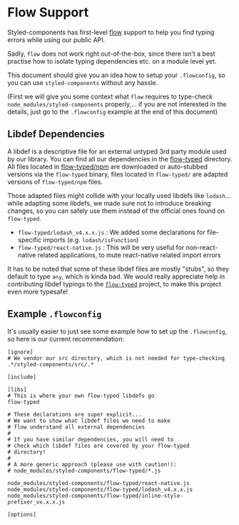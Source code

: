 # Flow Support

Styled-components has first-level [flow](https://flowtype.org) support to help
you find typing errors while using our public API.

Sadly, `flow` does not work right out-of-the-box, since there isn't a
best practise how to isolate typing dependencies etc. on a module level yet.

This document should give you an idea how to setup your `.flowconfig`, so you
can use `styled-components` without any hassle.

(First we will give you some context what `flow` requires to type-check
 `node_modules/styled-components` properly,... if you are not interested in the
 details, just go to the `.flowconfig` example at the end of this document)

## Libdef Dependencies

A libdef is a descriptive file for an external untyped 3rd party module used by
our library. You can find all our dependencies in the
[flow-typed](../flow-typed) directory.  All files located in
[flow-typed/npm](../flow-typed/npm) are downloaded or auto-stubbed versions via the `flow-typed` binary,
files located in `flow-typed/` are adapted versions of `flow-typed/npm` files.

Those adapted files might collide with your locally used libdefs like
`lodash`... while adapting some libdefs, we made sure not to introduce breaking
changes, so you can safely use them instead of the official ones found on
`flow-typed`.

* `flow-typed/lodash_v4.x.x.js` : We added some declarations for file-specific imports (e.g. `lodash/isFunction`)
* `flow-typed/react-native.js` : This will be very useful for non-react-native related applications, to mute react-native related import errors

It has to be noted that some of these libdef files are mostly "stubs", so they
default to type `any`, which is kinda bad. We would really appreciate help in
contributing libdef typings to the [`flow-typed`](https://github.com/flowtype/flow-typed)
project, to make this project even more typesafe!

## Example `.flowconfig`

It's usually easier to just see some example how to set up the `.flowconfig`, so
here is our current recommendation:

```
[ignore]
# We vendor our src directory, which is not needed for type-checking
.*/styled-components/src/.*

[include]

[libs]
# This is where your own flow-typed libdefs go
flow-typed

# These declarations are super explicit...
# We want to show what libdef files we need to make
# flow understand all external dependencies
#
# If you have similar dependencies, you will need to
# check which libdef files are covered by your flow-typed
# directory!
#
# A more generic approach (please use with caution!):
# node_modules/styled-components/flow-typed/*.js

node_modules/styled-components/flow-typed/react-native.js
node_modules/styled-components/flow-typed/lodash_v4.x.x.js
node_modules/styled-components/flow-typed/inline-style-prefixer_vx.x.x.js

[options]
```
